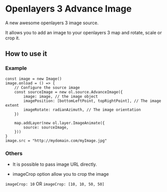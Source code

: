 # Openlayers 3 Advance Image

A new awesome openlayers 3 image source.

It allows you to add an image to your openlayers 3 map and rotate, scale or crop it.


## How to use it 

### Example

```
const image = new Image()
image.onload = () => {
	// Configure the source image
	const sourceImage = new ol.source.AdvanceImage({
		image: image, // the image object
		imagePosition: [bottomLeftPoint, topRightPoint], // The image extent
		imageRotate: radianAzimuth, // The image orientation
	})

	map.addLayer(new ol.layer.ImageAnimate({
		source: sourceImage,
	}))
}
image.src = "http://mydomain.com/myImage.jpg"
```

### Others

* It is possible to pass image URL directly.

* imageCrop option allow you to crop the image

`imageCrop: 10` OR `imageCrop: [10, 10, 50, 50]`



